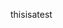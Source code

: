 <html>
  <body>
    <p id="idtest">thisisatest</p>
  </body>
  <script async src="scripts/main.js"></script>
</html>
